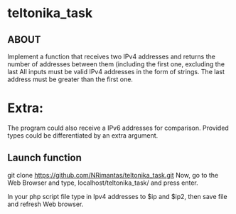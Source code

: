 # teltonika_task

## ABOUT 
Implement a function that receives two IPv4 addresses and returns the number of addresses between
them (including the first one, excluding the last
All inputs must be valid IPv4 addresses in the form of strings. The last address must be greater than
the first one.
# Extra:
The program could also receive a IPv6 addresses for comparison. Provided types could be
differentiated by an extra argument.

## Launch function
git clone https://github.com/NRimantas/teltonika_task.git
Now, go to the Web Browser and type, localhost/teltonika_task/ and press enter.

In your php script file type in Ipv4 addresses to $ip and $ip2, then save file and refresh Web browser. 

